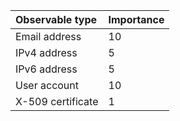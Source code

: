 |Observable type|Importance|
|:---|:---|
|Email address|10|
|IPv4 address|5|
|IPv6 address|5|
|User account|10|
|X-509 certificate|1|
